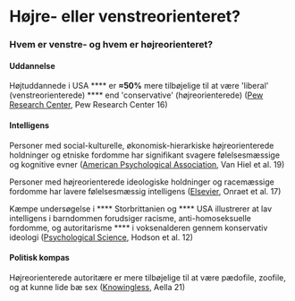 # Højre- eller venstreorienteret?

### Hvem er venstre- og hvem er højreorienteret?

#### Uddannelse

Højtuddannede i USA **** er **≈50%** mere tilbøjelige til at være 'liberal' (venstreorienterede) **** end 'conservative' (højreorienterede) ([Pew Research Center](https://www.pewresearch.org/politics/2016/04/26/a-wider-ideological-gap-between-more-and-less-educated-adults/), Pew Research Center 16)

#### Intelligens

Personer med social-kulturelle, økonomisk-hierarkiske højreorienterede holdninger og etniske fordomme har signifikant svagere følelsesmæssige og kognitive evner ([American Psychological Association](https://psycnet.apa.org/doiLanding?doi=10.1037%2Femo0000497), Van Hiel et al. 19)

Personer med højreorienterede ideologiske holdninger og racemæssige fordomme har lavere følelsesmæssig intelligens ([Elsevier](https://www.sciencedirect.com/science/article/abs/pii/S0191886917300181), Onraet et al. 17)

Kæmpe undersøgelse i **** Storbrittanien og **** USA illustrerer at lav intelligens i barndommen forudsiger racisme, anti-homoseksuelle fordomme, og autoritarisme **** i voksenalderen gennem konservativ ideologi ([Psychological Science](https://journals.sagepub.com/doi/abs/10.1177/0956797611421206), Hodson et al. 12)

#### Politisk kompas

Højreorienterede autoritære er mere tilbøjelige til at være pædofile, zoofile, og at kunne lide bæ sex ([Knowingless](https://knowingless.com/2021/10/26/political-compass-fetishes/), Aella 21)
